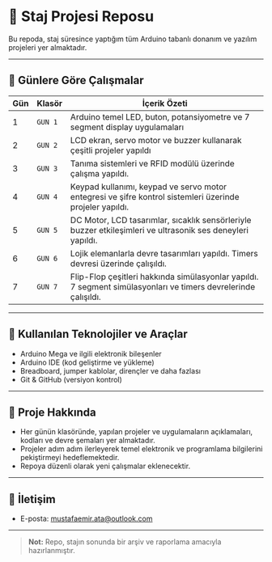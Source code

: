 # 👋 Staj Projesi Reposu

Bu repoda, staj süresince yaptığım tüm Arduino tabanlı donanım ve yazılım projeleri yer almaktadır.

---

## 📅 Günlere Göre Çalışmalar

| Gün | Klasör   | İçerik Özeti                                                         |
|------|----------|----------------------------------------------------------------------|
| 1    | `GUN 1`  | Arduino temel LED, buton, potansiyometre ve 7 segment display uygulamaları |
| 2    | `GUN 2`  | LCD ekran, servo motor ve buzzer kullanarak çeşitli projeler yapıldı |
| 3    | `GUN 3`  | Tanıma sistemleri ve RFID modülü üzerinde çalışma yapıldı.|
| 4    | `GUN 4`  | Keypad kullanımı, keypad ve servo motor entegresi ve şifre kontrol sistemleri üzerinde projeler yapıldı.|
| 5    | `GUN 5`  | DC Motor, LCD tasarımlar, sıcaklık sensörleriyle buzzer etkileşimleri ve ultrasonik ses deneyleri yapıldı.|
| 6    | `GUN 6`  | Lojik elemanlarla devre tasarımları yapıldı. Timers devresi üzerinde çalışıldı.|
| 7    | `GUN 7`  | Flip-Flop çeşitleri hakkında simülasyonlar yapıldı. 7 segment simülasyonları ve timers devrelerinde çalışıldı.|






---

## 🧰 Kullanılan Teknolojiler ve Araçlar

- Arduino Mega ve ilgili elektronik bileşenler  
- Arduino IDE (kod geliştirme ve yükleme)  
- Breadboard, jumper kablolar, dirençler ve daha fazlası  
- Git & GitHub (versiyon kontrol)  

---

## 📝 Proje Hakkında

- Her günün klasöründe, yapılan projeler ve uygulamaların açıklamaları, kodları ve devre şemaları yer almaktadır.  
- Projeler adım adım ilerleyerek temel elektronik ve programlama bilgilerini pekiştirmeyi hedeflemektedir.  
- Repoya düzenli olarak yeni çalışmalar eklenecektir.  

---

## 📌 İletişim

- E-posta: [mustafaemir.ata@outlook.com](mailto:mustafaemir.ata@outlook.com)  

---

> **Not:** Repo, stajın sonunda bir arşiv ve raporlama amacıyla hazırlanmıştır.
